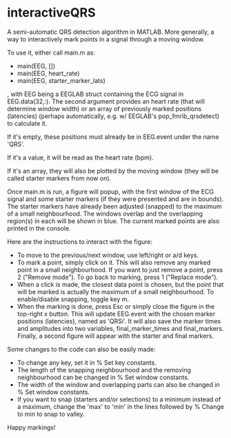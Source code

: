# interactiveQRS
A semi-automatic QRS detection algorithm in MATLAB. More generally, a way to interactively mark points in a signal through a moving window.

To use it, either call main.m as:
- main(EEG, [])
- main(EEG, heart_rate)
- main(EEG, starter_marker_lats)

, with EEG being a EEGLAB struct containing the ECG signal in EEG.data(32,:). The second argument provides an heart rate (that will determine window width) or an array of previously marked positions (latencies) (perhaps automatically, e.g. w/ EEGLAB's pop_fmrib_qrsdetect) to calculate it. 

If it's empty, these positions must already be in EEG.event under the name 'QRS'. 

If it's a value, it will be read as the heart rate (bpm). 

If it's an array, they will also be plotted by the moving window (they will be called starter markers from now on). 

Once main.m is run, a figure will popup, with the first window of the ECG signal and some starter markers (if they were presented and are in bounds). The starter markers have already been adjusted (snapped) to the maximum of a small neighbourhood. The windows overlap and the overlapping region(s) in each will be shown in blue. The current marked points are also printed in the console. 

Here are the instructions to interact with the figure:
- To move to the previous/next window, use left/right or a/d keys.
- To mark a point, simply click on it. This will also remove any marked point in a small neighbourhood. If you want to just remove a point, press 2 ("Remove mode"). To go back to marking, press 1 ("Replace mode").
- When a click is made, the closest data point is chosen, but the point that will be marked is actually the maximum of a small neighbourhood. To enable/disable snapping, toggle key m.
- When the marking is done, press Esc or simply close the figure in the top-right x button. This will update EEG.event with the chosen marker positions (latencies), named as 'QRSi'. It will also save the marker times and amplitudes into two variables, final_marker_times and final_markers. Finally, a second figure will appear with the starter and final markers.

Some changes to the code can also be easily made:
- To change any key, set it in % Set key constants.
- The length of the snapping neighbourhood and the removing neighbourhood can be changed in % Set window constants.
- The width of the window and overlapping parts can also be changed in % Set window constants.
- If you want to snap (starters and/or selections) to a minimum instead of a maximum, change the 'max' to 'min' in the lines followed by % Change to min to snap to valley.

Happy markings!
